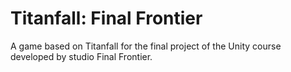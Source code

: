 # Titanfall: Final Frontier

A game based on Titanfall for the final project of the Unity course developed by studio Final Frontier.